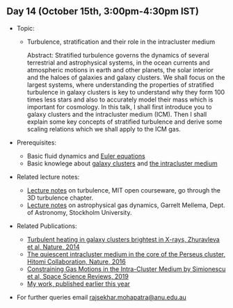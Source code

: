 ## Day 14 (October 15th, 3:00pm-4:30pm IST)
* Topic:
  * Turbulence, stratification and their role in the intracluster medium
    
    Abstract: Stratified turbulence governs the dynamics of several terrestrial and astrophysical systems, in the ocean currents and atmospheric motions in earth and other planets, the solar interior and the haloes of galaxies and galaxy clusters. We shall focus on the largest systems, where understanding the properties of stratified turbulence in galaxy clusters is key to understand why they form 100 times less stars and also to accurately model their mass which is important for cosmology. 
In this talk, I shall first introduce you to galaxy clusters and the intracluster medium (ICM). Then I shall explain some key concepts of stratified turbulence and derive some scaling relations which we shall apply to the ICM gas. 

* Prerequisites:
  * Basic fluid dynamics and [Euler equations](https://en.wikipedia.org/wiki/Euler_equations_(fluid_dynamics))
  * Basic knowlege about [galaxy clusters](https://en.wikipedia.org/wiki/Galaxy_cluster) and [the intracluster medium](https://en.wikipedia.org/wiki/Intracluster_medium)

* Related lecture notes:
  * [Lecture notes](https://ocw.mit.edu/courses/earth-atmospheric-and-planetary-sciences/12-820-turbulence-in-the-ocean-and-atmosphere-spring-2007/lecture-notes/) on turbulence, MIT open courseware, go through the 3D turbulence chapter.
  * [Lecture notes](https://ttt.astro.su.se/~gmell/Teaching/AstroGasDyn.pdf) on astrophysical gas dynamics, Garrelt Mellema, Dept. of Astronomy, Stockholm University.

* Related Publications:
  * [Turbulent heating in galaxy clusters brightest in X-rays, Zhuravleva et al, Nature, 2014](https://ui.adsabs.harvard.edu/abs/2014Natur.515...85Z/abstract)
  * [The quiescent intracluster medium in the core of the Perseus cluster, Hitomi Collaboration, Nature, 2016](https://ui.adsabs.harvard.edu/abs/2016Natur.535..117H/abstract)
  * [Constraining Gas Motions in the Intra-Cluster Medium by Simionescu et al, Space Science Reviews, 2019](https://ui.adsabs.harvard.edu/abs/2019SSRv..215...24S/abstract)
  * [My work, published earlier this year](https://ui.adsabs.harvard.edu/abs/2020MNRAS.493.5838M/abstract)
  
* For further queries email rajsekhar.mohapatra@anu.edu.au
